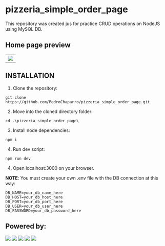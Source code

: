 # pizzeria_simple_order_page
This repository was created jus for practice CRUD operations on NodeJS using MySQL DB. 

## Home page preview

<table><tr><td>
    <img src="https://i.ibb.co/GdQk8YW/Home-preview.png"/>
</td></tr></table>

## INSTALLATION

1. Clone the repository: 

```shell script
git clone https://github.com/PedroChaparro/pizzeria_simple_order_page.git
```

2. Move into the cloned directory folder: 

```shell script
cd .\pizzeria_simple_order_page\
```

3. Install node dependencies: 

```shell script
npm i
```

4. Run dev script: 

```shell script
npm run dev
```

4. Open localhost:3000 on your browser.

**NOTE**: You must create your own .env file with the DB connection at this way: 

```shell script
DB_NAME=your_db_name_here
DB_HOST=your_db_host_here
DB_PORT=your_db_port_here
DB_USER=your_db_user_here
DB_PASSWORD=your_db_password_here
```

## Powered by: 

<img src="https://img.shields.io/badge/Node.js-339933?style=for-the-badge&logo=nodedotjs&logoColor=white" /> <img src="https://img.shields.io/badge/Express.js-000000?style=for-the-badge&logo=express&logoColor=white" /> <img src="https://img.shields.io/badge/HTML5-E34F26?style=for-the-badge&logo=html5&logoColor=white" /> <img src="https://img.shields.io/badge/CSS3-1572B6?style=for-the-badge&logo=css3&logoColor=white" /> <img src="https://img.shields.io/badge/MySQL-005C84?style=for-the-badge&logo=mysql&logoColor=white" />
